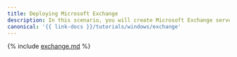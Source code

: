 ```yaml
---
title: Deploying Microsoft Exchange
description: In this scenario, you will create Microsoft Exchange servers in {{ yandex-cloud }}.
canonical: '{{ link-docs }}/tutorials/windows/exchange'
---
```


{% include [exchange.md](../../_tutorials/windows/exchange.md) %}